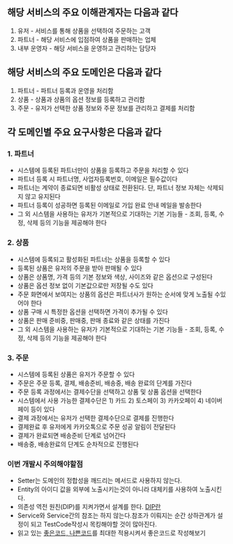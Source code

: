 ## 해당 서비스의 주요 이해관계자는 다음과 같다
1. 유저 - 서비스를 통해 상품을 선택하여 주문하는 고객
2. 파트너 - 해당 서비스에 입점하여 상품을 판매하는 업체
3. 내부 운영자 - 해당 서비스을 운영하고 관리하는 담당자


## 해당 서비스의 주요 도메인은 다음과 같다
1. 파트너 - 파트너 등록과 운영을 처리함
2. 상품 - 상품과 상품의 옵션 정보를 등록하고 관리함
3. 주문 - 유저가 선택한 상품 정보와 주문 정보를 관리하고 결제를 처리함

## 각 도메인별 주요 요구사항은 다음과 같다
### 1. 파트너
- 시스템에 등록된 파트너만이 상품을 등록하고 주문을 처리할 수 있다
- 파트너 등록 시 파트너명, 사업자등록번호, 이메일은 필수값이다
- 파트너는 계약이 종료되면 비활성 상태로 전환된다. 단, 파트너 정보 자체는 삭제되지 않고 유지된다
- 파트너 등록이 성공하면 등록된 이메일로 가입 완료 안내 메일을 발송한다
- 그 외 시스템을 사용하는 유저가 기본적으로 기대하는 기본 기능들 - 조회, 등록, 수정, 삭제 등의 기능을 제공해야 한다

### 2. 상품
- 시스템에 등록되고 활성화된 파트너는 상품을 등록할 수 있다
- 등록된 상품은 유저의 주문을 받아 판매될 수 있다
- 상품은 상품명, 가격 등의 기본 정보와 색상, 사이즈와 같은 옵션으로 구성된다
- 상품은 옵션 정보 없이 기본값으로만 저장될 수도 있다
- 주문 화면에서 보여지는 상품의 옵션은 파트너사가 원하는 순서에 맞게 노출될 수있어야 한다
- 상품 구매 시 특정한 옵션을 선택하면 가격이 추가될 수 있다
- 상품은 판매 준비중, 판매중, 판매 종료와 같은 상태를 가진다
- 그 외 시스템을 사용하는 유저가 기본적으로 기대하는 기본 기능들 - 조회, 등록, 수정, 삭제 등의 기능을 제공해야 한다

### 3. 주문
- 시스템에 등록된 상품은 유저가 주문할 수 있다
- 주문은 주문 등록, 결제, 배송준비, 배송중, 배송 완료의 단계를 가진다
- 주문 등록 과정에서는 결제수단을 선택하고 상품 및 상품 옵션을 선택한다
- 시스템에서 사용 가능한 결제수단은 1) 카드 2) 토스페이 3) 카카오페이 4) 네이버페이 등이 있다
- 결제 과정에서는 유저가 선택한 결제수단으로 결제를 진행한다
- 결제완료 후 유저에게 카카오톡으로 주문 성공 알림이 전달된다
- 결제가 완료되면 배송준비 단계로 넘어간다
- 배송중, 배송완료의 단계도 순차적으로 진행된다

### 이번 개발시 주의해야할점 
- Setter는 도메인의 정합성을 깨드리는 메서드로 사용하지 않는다.
- Entity의 아이디 값을 외부에 노출시키는것이 아니라 대체키를 사용하여 노출시킨다.
- 의존성 역전 원친(DIP)를 지켜가면서 설계를 한다. [DIP란](https://thisisthat-it.tistory.com/145)
- Service와 Service간의 참조는 하지 않는다.참조가 이뤄지는 순간 상하관계가 설정이 되고 TestCode작성시 목킹해야할 것이 많아진다. 
- 읽고 있는 [좋은코드, 나쁜코드](https://book.naver.com/bookdb/book_detail.nhn?bid=22462163)를 최대한 적용시켜서 좋은코드로 작성해보기 